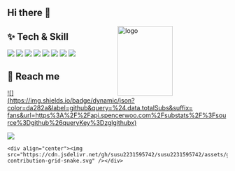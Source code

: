 ## Hi there 👋

<!--
**susu2231595742/susu2231595742** is a ✨ _special_ ✨ repository because its `README.md` (this file) appears on your GitHub profile.

Here are some ideas to get you started:

- 🔭 I’m currently working on China, Henan
- 🌱 I’m currently learning ...
- 👯 I’m looking to collaborate on ...
- 🤔 I’m looking for help with ...
- 💬 Ask me about ...
- 📫 How to reach me: ...
- 😄 Pronouns: ...
- ⚡ Fun fact: ...
-->


<img src="https://github-readme-stats.vercel.app/api?username=susu2231595742&show_icons=true&theme=vue" alt="logo" height="160" align="right" width="50%" />



## ✨ Tech & Skill


<p>
	<img src="https://img.shields.io/badge/SpringBoot-2.4.1-yellowgreen?style=for-the-badge&logo=springboot&logoColor=ffffff"/>
	<img src="https://img.shields.io/badge/SpringCloudAlibaba-2021.0.4.0-yellowgreen?style=for-the-badge&logo=springboot"/>
	<img src="https://img.shields.io/badge/-JavaScript-%23F7DF1C?style=for-the-badge&logo=javascript&logoColor=000000&labelColor=%23F7DF1C&color=%23FFCE5A"/>
	<img src="https://img.shields.io/badge/jquery-%230769AD.svg?style=for-the-badge&logo=jquery&logoColor=white"/>	
	<img src="https://img.shields.io/badge/-Vue.js-%232c3e50?style=for-the-badge&logo=vuedotjs"/>	
	<img src="https://img.shields.io/badge/-Git-%23F05032?style=for-the-badge&logo=git&logoColor=%23ffffff"/>    
	<img src="https://img.shields.io/badge/mysql-%2300f.svg?style=for-the-badge&logo=mysql&logoColor=white"/>
    <img src="https://img.shields.io/badge/redis-%23F05032.svg?style=for-the-badge&logo=redis&logoColor=white"/>
</p>


## 🤖 Reach me

[![](https://img.shields.io/badge/dynamic/json?color=da282a&label=github&query=%24.data.totalSubs&suffix= fans&url=https%3A%2F%2Fapi.spencerwoo.com%2Fsubstats%2F%3Fsource%3Dgithub%26queryKey%3Dzglgithubx)](https://github.com/susu2231595742)

<a href='mailto:1846015350_at_qq.com'><img src='https://img.shields.io/badge/-15036934261@163.com-911318?style=flat-square&logo=Mail.RU&logoColor=white&labelColor=c14438'/></a> 
<br>

```
<div align="center"><img src="https://cdn.jsdelivr.net/gh/susu2231595742/susu2231595742/assets/github-contribution-grid-snake.svg" /></div>
```





